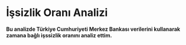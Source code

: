# İşsizlik Oranı Analizi 
**Bu analizde Türkiye Cumhuriyeti Merkez Bankası verilerini kullanarak zamana bağlı işssizlik oranını analiz ettim.**
